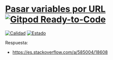 # [Pasar variables por URL](https://es.stackoverflow.com/questions/584996/pasar-variables-por-url) [![Gitpod Ready-to-Code](https://img.shields.io/badge/Gitpod-Ready--to--Code-blue?logo=gitpod)](https://gitpod.io/#https://github.com/ojgarciab/584996-stackoverflow-es)

[![Calidad](https://api.codiga.io/project/35982/score/svg)](https://app.codiga.io/hub/project/35982/584996-stackoverflow-es)
[![Estado](https://api.codiga.io/project/35982/status/svg)](https://app.codiga.io/hub/project/35982/584996-stackoverflow-es)

Respuesta:
- https://es.stackoverflow.com/a/585004/18608